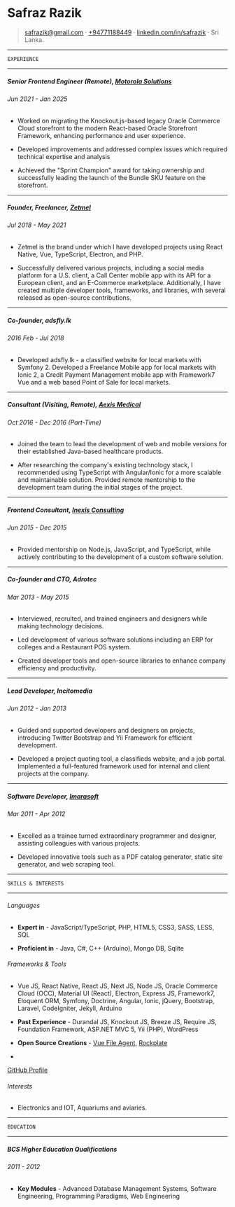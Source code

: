 Safraz Razik
=================================

> <safrazik@gmail.com> · [+94771188449](tel:+94771188449) · [linkedin.com/in/safrazik](https://www.linkedin.com/in/safrazik/) · Sri Lanka.


------------------------------------------

    EXPERIENCE

------------------------------------------


#####   Senior Frontend Engineer (Remote), [Motorola Solutions](https://shop.motorolasolutions.com)

######  Jun 2021 - Jan 2025

- Worked on migrating the Knockout.js-based legacy Oracle Commerce Cloud storefront to the modern React-based Oracle Storefront Framework, enhancing performance and user experience.

- Developed improvements and addressed complex issues which required technical expertise and analysis

- Achieved the "Sprint Champion" award for taking ownership and successfully leading the launch of the Bundle SKU feature on the storefront.


------------------------------------------


#####   Founder, Freelancer, [Zetmel](https://zetmel.com)

######  Jul 2018 - May 2021

-  Zetmel is the brand under which I have developed projects using React Native, Vue, TypeScript, Electron, and PHP.

- Successfully delivered various projects, including a social media platform for a U.S. client, a Call Center mobile app with its API for a European client, and an E-Commerce marketplace. Additionally, I have created multiple developer tools, frameworks, and libraries, with several released as open-source contributions.


------------------------------------------


#####   Co-founder, adsfly.lk

######  2016 Feb - Jul 2018

- Developed adsfly.lk - a classified website for local markets with Symfony 2. Developed a Freelance Mobile app for local markets with Ionic 2, a Credit Payment Management mobile app with Framework7 Vue and a web based Point of Sale for local markets.

------------------------------------------


#####   Consultant (Visiting, Remote), [Aexis Medical](https://www.aexis-medical.com/)

######  Oct 2016 - Dec 2016 (Part-Time)

- Joined the team to lead the development of web and mobile versions for their established Java-based healthcare products.

- After researching the company's existing technology stack, I recommended using TypeScript with Angular/Ionic  for a more scalable and maintainable solution. Provided remote mentorship to the development team during the initial stages of the project.

------------------------------------------


#####   Frontend Consultant, [Inexis Consulting](http://inexisconsulting.com/)

######  Jun 2015 - Dec 2015


- Provided mentorship on Node.js, JavaScript, and TypeScript, while actively contributing to the development of a custom software solution.


------------------------------------------


#####   Co-founder and CTO, Adrotec

######  Mar 2013 - May 2015


- Interviewed, recruited, and trained engineers and designers while making technology decisions.

- Led development of various software solutions including an ERP for colleges and a Restaurant POS system.

- Created developer tools and open-source libraries to enhance company efficiency and productivity.


------------------------------------------


#####   Lead Developer, Incitomedia

######  Jun 2012 - Jan 2013


- Guided and supported developers and designers on projects, introducing Twitter Bootstrap and Yii Framework for efficient development.

- Developed a project quoting tool, a classifieds website, and a job portal. Implemented a full-featured framework used for internal and client projects at the company.


------------------------------------------


#####   Software Developer, [Imarasoft](http://imarasoft.net)

######  Mar 2011 - Apr 2012


-  Excelled as a trainee turned extraordinary programmer and designer, assisting colleagues with various projects.

- Developed innovative tools such as a PDF catalog generator, static site generator, and web scraping tool.


------------------------------------------

    SKILLS & INTERESTS

------------------------------------------


######  Languages

- **Expert in** - JavaScript/TypeScript, PHP, HTML5, CSS3, SASS, LESS, SQL

- **Proficient in** - Java, C#, C++ (Arduino), Mongo DB, Sqlite

######  Frameworks & Tools

- Vue JS, React Native, React JS, Next JS, Node JS, Oracle Commerce Cloud (OCC), Material UI (React), Electron, Express JS, Framework7, Eloquent ORM, Symfony, Doctrine, Angular, Ionic, jQuery, Bootstrap, Laravel, CodeIgniter, Jekyll, Arduino

- **Past Experience** - Durandal JS, Knockout JS, Breeze JS, Require JS, Foundation Framework, ASP.NET MVC 5, Yii (PHP), WordPress

- **Open Source Creations** -
[Vue File Agent](https://safrazik.github.io/vue-file-agent/),
[Rockplate](https://rockplate.github.io)
-
<!-- [sackets](https://npmjs.org/package/sackets),
[Cylinder](https://github.com/safrazik/cylinder),
[UMLXport](https://github.com/adrotec/umlxport),
[breeze.server.php](https://github.com/adrotec/breeze.server.php),
[knockout-file-bindings](https://github.com/adrotec/knockout-file-bindings),
[durandal.punches](https://github.com/DurandalForge/durandal.punches),
[Durandal Foundation](https://safrazik.github.io/durandal-foundation-starterkit/),
[**this resume!**](https://github.com/safrazik/resume) ·  -->
[GitHub Profile](https://github.com/safrazik)


######  Interests

- Electronics and IOT, Aquariums and aviaries.


------------------------------------------

    EDUCATION

------------------------------------------


#####   BCS Higher Education Qualifications

######  2011 - 2012


- **Key Modules** - Advanced Database Management Systems, Software Engineering, Programming Paradigms, Web Engineering




